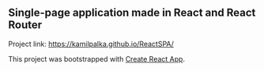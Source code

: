 ## Single-page application made in React and React Router

Project link:  https://kamilpalka.github.io/ReactSPA/


This project was bootstrapped with [Create React App](https://github.com/facebook/create-react-app).

